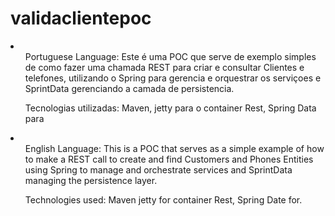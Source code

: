 # validaclientepoc
<li>
<ul>Portuguese Language:
Este é uma POC que serve de exemplo simples de como fazer uma chamada REST para criar e consultar
Clientes e telefones, utilizando o Spring para gerencia e orquestrar os serviçoes e SprintData gerenciando a camada de persistencia.

Tecnologias utilizadas: Maven, jetty para o container Rest, Spring Data para
</ul></li>
<li>
<ul>English Language: 
This is a POC that serves as a simple example of how to make a REST call to create and find
Customers and Phones Entities using Spring to manage and orchestrate services and SprintData managing the persistence layer.

Technologies used: Maven jetty for container Rest, Spring Date for.
</ul></li>
